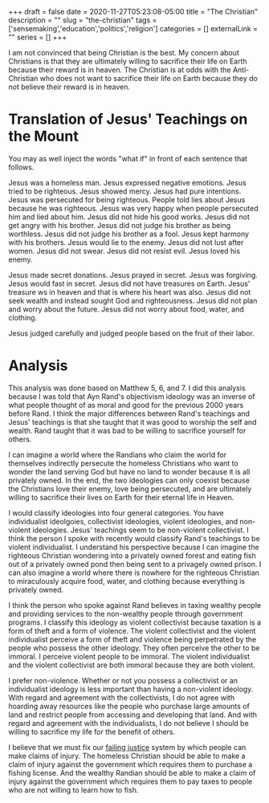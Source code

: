 +++ 
draft = false
date = 2020-11-27T05:23:08-05:00
title = "The Christian"
description = ""
slug = "the-christian" 
tags = ['sensemaking','education','politics','religion']
categories = []
externalLink = ""
series = []
+++

I am not convinced that being Christian is the best.  My concern about Christians is that they are ultimately willing to sacrifice their life on Earth because their reward is in heaven.  The Christian is at odds with the Anti-Christian who does not want to sacrifice their life on Earth because they do not believe their reward is in heaven.

# Translation of Jesus' Teachings on the Mount

You may as well inject the words "what if" in front of each sentence that follows.

Jesus was a homeless man.  Jesus expressed negative emotions.  Jesus tried to be righteous.  Jesus showed mercy.  Jesus had pure intentions.  Jesus was persecuted for being righteous.  People told lies about Jesus because he was righteous.  Jesus was very happy when people persecuted him and lied about him.  Jesus did not hide his good works.  Jesus did not get angry with his brother.  Jesus did not judge his brother as being worthless.  Jesus did not judge his brother as a fool.  Jesus kept harmony with his brothers.  Jesus would lie to the enemy.  Jesus did not lust after women.  Jesus did not swear.  Jesus did not resist evil.  Jesus loved his enemy.

Jesus made secret donations.  Jesus prayed in secret.  Jesus was forgiving.  Jesus would fast in secret.  Jesus did not have treasures on Earth.  Jesus' treasure ws in heaven and that is where his heart was also.  Jesus did not seek wealth and instead sought God and righteousness.  Jesus did not plan and worry about the future.  Jesus did not worry about food, water, and clothing.

Jesus judged carefully and judged people based on the fruit of their labor.

# Analysis

This analysis was done based on Matthew 5, 6, and 7.  I did this analysis because I was told that Ayn Rand's objectivism ideology was an inverse of what people thought of as moral and good for the previous 2000 years before Rand.  I think the major differences between Rand's teachings and Jesus' teachings is that she taught that it was good to worship the self and wealth.  Rand taught that it was bad to be willing to sacrifice yourself for others.

I can imagine a world where the Randians who claim the world for themselves indirectly persecute the homeless Christians who want to wonder the land serving God but have no land to wonder because it is all privately owned.  In the end, the two ideologies can only coexist because the Christians love their enemy, love being persecuted, and are ultimately willing to sacrifice their lives on Earth for their eternal life in Heaven.

I would classify ideologies into four general categories.  You have individualist ideolgoies, collectivist ideologies, violent ideologies, and non-violent ideologies.  Jesus' teachings seem to be non-violent collectivist.  I think the person I spoke with recently would classify Rand's teachings to be violent individualist.  I understand his perspective because I can imagine the righteous Christian wondering into a privately owned forest and eating fish out of a privately owned pond then being sent to a privagely owned prison.  I can also imagine a world where there is nowhere for the righteous Christian to miraculously acquire food, water, and clothing because everything is privately owned.

I think the person who spoke against Rand believes in taxing wealthy people and providing services to the non-wealthy people through government programs.  I classify this ideology as violent collectivist because taxation is a form of theft and a form of violence.  The violent collectivist and the violent individualist perceive a form of theft and violence being perpetrated by the people who possess the other ideology.  They often perceive the other to be immoral.  I perceive violent people to be immoral.  The violent individualist and the violent collectivist are both immoral because they are both violent.

I prefer non-violence.  Whether or not you possess a collectivist or an individualist ideology is less important than having a non-violent ideology.  With regard and agreement with the collectivists, I do not agree with hoarding away resources like the people who purchase large amounts of land and restrict people from accessing and developing that land.  And with regard and agreement with the individualists, I do not believe I should be willing to sacrifice my life for the benefit of others.

I believe that we must fix our [failing justice](/posts/failing-justice-systems) system by which people can make claims of injury.  The homeless Christian should be able to make a claim of injury against the government which requires them to purchase a fishing license.  And the wealthy Randian should be able to make a claim of injury against the government which requires them to pay taxes to people who are not willing to learn how to fish.